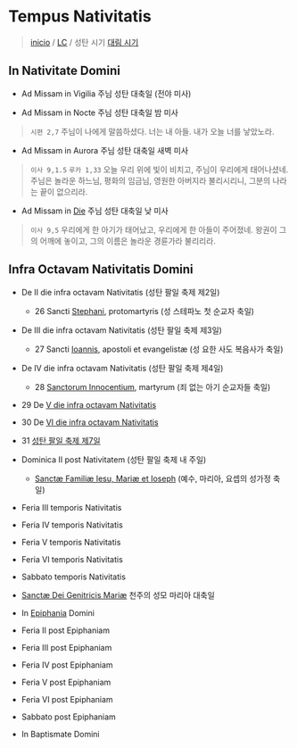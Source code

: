 # Tempus Nativitatis
> [inicio](../README.md) / [LC](../LC.md) / 성탄 시기
> [대림 시기](./LA.md)


## In Nativitate Domini
- Ad Missam in Vigilia 주님 성탄 대축일 (전야 미사)

- Ad Missam in Nocte 주님 성탄 대축일 밤 미사
> `시편 2,7` 주님이 나에게 말씀하셨다. 너는 내 아들. 내가 오늘 너를 낳았노라.  

- Ad Missam in Aurora 주님 성탄 대축일 새벽 미사
> `이사 9,1.5` `루카 1,33` 오늘 우리 위에 빛이 비치고, 주님이 우리에게 태어나셨네. 주님은 놀라운 하느님, 평화의 임금님, 영원한 아버지라 불리시리니, 그분의 나라는 끝이 없으리라.  

- Ad Missam in [Die](./nativitatis/nd.md) 주님 성탄 대축일 낮 미사
> `이사 9,5` 우리에게 한 아기가 태어났고, 우리에게 한 아들이 주어졌네. 왕권이 그의 어깨에 놓이고, 그의 이름은 놀라운 경륜가라 불리리라.  


## Infra Octavam Nativitatis Domini

- De II die infra octavam Nativitatis (성탄 팔일 축제 제2일)
	- 26 Sancti [Stephani](./sanctorum/1226.md), protomartyris (성 스테파노 첫 순교자 축일)
- De III die infra octavam Nativitatis (성탄 팔일 축제 제3일)
	- 27 Sancti [Ioannis](./sanctorum/1227.md), apostoli et evangelistæ (성 요한 사도 복음사가 축일)
- De IV die infra octavam Nativitatis (성탄 팔일 축제 제4일)
	- 28 [Sanctorum Innocentium](./nativitatis/innocentium.md), martyrum (죄 없는 아기 순교자들 축일)

- 29 De [V die infra octavam Nativitatis](./nativitatis/nat.md#5)
- 30 De [VI die infra octavam Nativitatis](./nativitatis/nat.md#6)
- 31 [성탄 팔일 축제 제7일](./nativitatis/nat.md#7.md)  


- Dominica II post Nativitatem (성탄 팔일 축제 내 주일)  
	- [Sanctæ Familiæ Iesu, Mariæ et Ioseph](./nativitatis/familia.md) (예수, 마리아, 요셉의 성가정 축일)  


- Feria III temporis Nativitatis
- Feria IV temporis Nativitatis
- Feria V temporis Nativitatis
- Feria VI temporis Nativitatis
- Sabbato temporis Nativitatis


- [Sanctæ Dei Genitricis Mariæ](./mariae/genetrice.md) 천주의 성모 마리아 대축일


- In [Epiphania](./epi.md) Domini
- Feria II post Epiphaniam
- Feria III post Epiphaniam
- Feria IV post Epiphaniam
- Feria V post Epiphaniam
- Feria VI post Epiphaniam
- Sabbato post Epiphaniam


- In Baptismate Domini